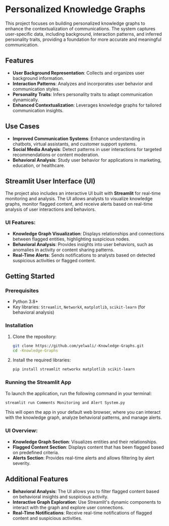 # Personalized Knowledge Graphs

This project focuses on building personalized knowledge graphs to enhance the contextualization of communications. The system captures user-specific data, including background, interaction patterns, and inferred personality traits, providing a foundation for more accurate and meaningful communication.

## Features

- **User Background Representation**: Collects and organizes user background information.
- **Interaction Patterns**: Analyzes and incorporates user behavior and communication styles.
- **Personality Traits**: Infers personality traits to adapt communication dynamically.
- **Enhanced Contextualization**: Leverages knowledge graphs for tailored communication insights.

## Use Cases

- **Improved Communication Systems**: Enhance understanding in chatbots, virtual assistants, and customer support systems.
- **Social Media Analysis**: Detect patterns in user interactions for targeted recommendations or content moderation.
- **Behavioral Analysis**: Study user behavior for applications in marketing, education, or healthcare.

## Streamlit User Interface (UI)

The project also includes an interactive UI built with **Streamlit** for real-time monitoring and analysis. The UI allows analysts to visualize knowledge graphs, monitor flagged content, and receive alerts based on real-time analysis of user interactions and behaviors.

### UI Features:
- **Knowledge Graph Visualization**: Displays relationships and connections between flagged entities, highlighting suspicious nodes.
- **Behavioral Analysis**: Provides insights into user behaviors, such as anomalies in activity or content sharing patterns.
- **Real-Time Alerts**: Sends notifications to analysts based on detected suspicious activities or flagged content.

## Getting Started

### Prerequisites

- Python 3.8+
- Key libraries: `Streamlit`, `NetworkX`, `matplotlib`, `scikit-learn` (for behavioral analysis)
### Installation

1. Clone the repository:
   ```bash
   git clone https://github.com/yelwali/-Knowledge-Graphs.git
   cd -Knowledge-Graphs
   ```

2. Install the required libraries:
   ```bash
   pip install streamlit networkx matplotlib scikit-learn
   ```

### Running the Streamlit App

To launch the application, run the following command in your terminal:

```bash
streamlit run Comments Monitoring and Alert System.py
```

This will open the app in your default web browser, where you can interact with the knowledge graph, analyze behavioral patterns, and manage alerts.

### UI Overview:
- **Knowledge Graph Section**: Visualizes entities and their relationships.
- **Flagged Content Section**: Displays content that has been flagged based on predefined criteria.
- **Alerts Section**: Provides real-time alerts and allows filtering by alert severity.

## Additional Features

- **Behavioral Analysis**: The UI allows you to filter flagged content based on behavioral insights and suspicious activity.
- **Interactive Graph Exploration**: Use Streamlit's dynamic components to interact with the graph and explore user connections.
- **Real-Time Notifications**: Receive real-time notifications of flagged content and suspicious activities.
